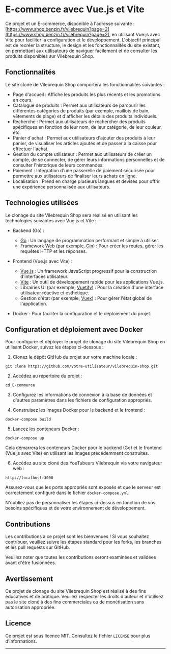 # E-commerce avec Vue.js et Vite

Ce projet et un E-commerce, disponible à l'adresse suivante : [https://www.shop.benzin.fr/vilebrequin?page=2](https://www.shop.benzin.fr/vilebrequin?page=2), en utilisant Vue.js avec Vite pour faciliter la configuration et le développement. L'objectif principal est de recréer la structure, le design et les fonctionnalités du site existant, en permettant aux utilisateurs de naviguer facilement et de consulter les produits disponibles sur Vilebrequin Shop.

## Fonctionnalités

Le site cloné de Vilebrequin Shop comportera les fonctionnalités suivantes :

- Page d'accueil : Affiche les produits les plus récents et les promotions en cours.
- Catalogue de produits : Permet aux utilisateurs de parcourir les différentes catégories de produits (par exemple, maillots de bain, vêtements de plage) et d'afficher les détails des produits individuels.
- Recherche : Permet aux utilisateurs de rechercher des produits spécifiques en fonction de leur nom, de leur catégorie, de leur couleur, etc.
- Panier d'achat : Permet aux utilisateurs d'ajouter des produits à leur panier, de visualiser les articles ajoutés et de passer à la caisse pour effectuer l'achat.
- Gestion du compte utilisateur : Permet aux utilisateurs de créer un compte, de se connecter, de gérer leurs informations personnelles et de consulter l'historique de leurs commandes.
- Paiement : Intégration d'une passerelle de paiement sécurisée pour permettre aux utilisateurs de finaliser leurs achats en ligne.
- Localisation : Prend en charge plusieurs langues et devises pour offrir une expérience personnalisée aux utilisateurs.

## Technologies utilisées

Le clonage du site Vilebrequin Shop sera réalisé en utilisant les technologies suivantes avec Vue.js et Vite :

- Backend (Go) :
  - [Go](https://golang.org/) : Un langage de programmation performant et simple à utiliser.
  - Framework Web (par exemple, [Gin](https://github.com/gin-gonic/gin)) : Pour créer les routes, gérer les requêtes HTTP et les réponses.

- Frontend (Vue.js avec Vite) :
  - [Vue.js](https://vuejs.org/) : Un framework JavaScript progressif pour la construction d'interfaces utilisateur.
  - [Vite](https://vitejs.dev/) : Un outil de développement rapide pour les applications Vue.js.
  - Librairies UI (par exemple, [Vuetify](https://vuetifyjs.com/)) : Pour la création d'une interface utilisateur réactive et esthétique.
  - Gestion d'état (par exemple, [Vuex](https://vuex.vuejs.org/)) : Pour gérer l'état global de l'application.

- Docker : Pour faciliter la configuration et le déploiement du projet.

## Configuration et déploiement avec Docker

Pour configurer et déployer le projet de clonage du site Vilebrequin Shop en utilisant Docker, suivez les étapes ci-dessous :

1. Clonez le dépôt GitHub du projet sur votre machine locale :



```shell
git clone https://github.com/votre-utilisateur/vilebrequin-shop.git
```

2. Accédez au répertoire du projet :

```shell
cd E-commerce
```

3. Configurez les informations de connexion à la base de données et d'autres paramètres dans les fichiers de configuration appropriés.

4. Construisez les images Docker pour le backend et le frontend :

```shell
docker-compose build
```

5. Lancez les conteneurs Docker :

```shell
docker-compose up
```

Cela démarrera les conteneurs Docker pour le backend (Go) et le frontend (Vue.js avec Vite) en utilisant les images précédemment construites.

6. Accédez au site cloné des YouTubeurs Vilebrequin via votre navigateur web :

```
http://localhost:3000
```

Assurez-vous que les ports appropriés sont exposés et que le serveur est correctement configuré dans le fichier `docker-compose.yml`.

N'oubliez pas de personnaliser les étapes ci-dessus en fonction de vos besoins spécifiques et de votre environnement de développement.

## Contributions

Les contributions à ce projet sont les bienvenues ! Si vous souhaitez contribuer, veuillez suivre les étapes standard pour les forks, les branches et les pull requests sur GitHub.

Veuillez noter que toutes les contributions seront examinées et validées avant d'être fusionnées.

## Avertissement

Ce projet de clonage du site Vilebrequin Shop est réalisé à des fins éducatives et de pratique. Veuillez respecter les droits d'auteur et n'utilisez pas le site cloné à des fins commerciales ou de monétisation sans autorisation appropriée.

## Licence

Ce projet est sous licence MIT. Consultez le fichier `LICENSE` pour plus d'informations.

---
